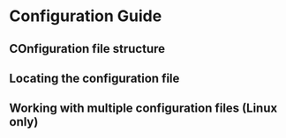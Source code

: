 # Configuration Guide

## COnfiguration file structure

## Locating the configuration file

## Working with multiple configuration files (Linux only)
